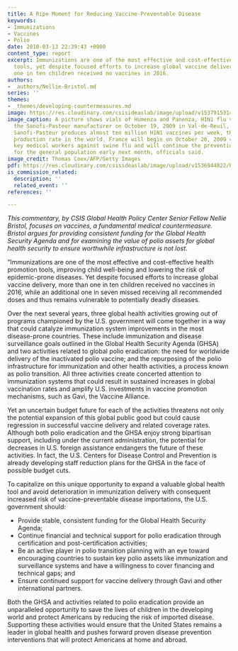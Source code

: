 ```yaml
---
title: A Ripe Moment for Reducing Vaccine-Preventable Disease
keywords:
- Immunizations
- Vaccines
- Polio
date: 2018-03-13 22:39:43 +0000
content_type: report
excerpt: Immunizations are one of the most effective and cost-effective health promotion
  tools, yet despite focused efforts to increase global vaccine delivery, more than
  one in ten children received no vaccines in 2016.
authors:
- _authors/Nellie-Bristol.md
series: ''
themes:
- _themes/developing-countermeasures.md
image: https://res.cloudinary.com/csisideaslab/image/upload/v1537915314/health-commission/GettyImages-91991288.jpg
image_caption: A picture shows vials of Humenza and Panenza, H1N1 flu vaccines by
  the Sanofi-Pasteur manufacturer on October 19, 2009 in Val-de-Reuil, western Paris.
  Sanofi-Pasteur produces almost ten million H1N1 vaccines per week, the most significant
  production rate in the world. France will begin on October 20, 2009 vaccinating
  key medical workers against swine flu and will continue the prevention campaign
  for the general population early next month, officials said.
image_credit: Thomas Coex/AFP/Getty Images
pdf: https://res.cloudinary.com/csisideaslab/image/upload/v1536944822/health-commission/180313_Bristol_ARipeMoment_Web.pdf
is_commission_related:
  description: ''
  related_event: ''
references: ''

---
```

_This commentary, by CSIS Global Health Policy Center Senior Fellow Nellie Bristol, focuses on vaccines, a fundamental medical countermeasure. Bristol argues for providing consistent funding for the Global Health Security Agenda and for examining the value of polio assets for global health security to ensure worthwhile infrastructure is not lost._

“Immunizations are one of the most effective and cost-effective health promotion tools, improving child well-being and lowering the risk of epidemic-prone diseases. Yet despite focused efforts to increase global vaccine delivery, more than one in ten children received no vaccines in 2016, while an additional one in seven missed receiving all recommended doses and thus remains vulnerable to potentially deadly diseases.

 

Over the next several years, three global health activities growing out of programs championed by the U.S. government will come together in a way that could catalyze immunization system improvements in the most disease-prone countries. These include immunization and disease surveillance goals outlined in the Global Health Security Agenda (GHSA) and two activities related to global polio eradication: the need for worldwide delivery of the inactivated polio vaccine; and the repurposing of the polio infrastructure for immunization and other health activities, a process known as polio transition. All three activities create concerted attention to immunization systems that could result in sustained increases in global vaccination rates and amplify U.S. investments in vaccine promotion mechanisms, such as Gavi, the Vaccine Alliance.

 

Yet an uncertain budget future for each of the activities threatens not only the potential expansion of this global public good but could cause regression in successful vaccine delivery and related coverage rates. Although both polio eradication and the GHSA enjoy strong bipartisan support, including under the current administration, the potential for decreases in U.S. foreign assistance endangers the future of these activities. In fact, the U.S. Centers for Disease Control and Prevention is already developing staff reduction plans for the GHSA in the face of possible budget cuts.

 

To capitalize on this unique opportunity to expand a valuable global health tool and avoid deterioration in immunization delivery with consequent increased risk of vaccine-preventable disease importations, the U.S. government should:

* Provide stable, consistent funding for the Global Health Security Agenda;
* Continue financial and technical support for polio eradication through certification and post-certification activities;
* Be an active player in polio transition planning with an eye toward encouraging countries to sustain key polio assets like immunization and surveillance systems and have a willingness to cover financing and technical gaps; and
* Ensure continued support for vaccine delivery through Gavi and other international partners.

Both the GHSA and activities related to polio eradication provide an unparalleled opportunity to save the lives of children in the developing world and protect Americans by reducing the risk of imported disease. Supporting these activities would ensure that the United States remains a leader in global health and pushes forward proven disease prevention interventions that will protect Americans at home and abroad.